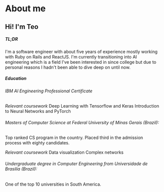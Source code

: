 # About me
## Hi! I'm Teo

##### TL;DR

I'm a software engineer with about five years of experience mostly working with Ruby on Rails and ReactJS. I'm currently transitioning into AI engineering which is a field I've been interested in since college but due to personal reasons I hadn't been able to dive deep on until now.

##### Education

###### IBM AI Engineering Professional Certificate
*Relevant coursework*
Deep  Learning with Tensorflow and Keras
Introduction to Neural Networks and PyTorch

###### Masters of Computer Science at Federal University of Minas Gerais (Brazil):  
Top ranked CS program in the country. Placed third in the admission process with eighty candidates. 

*Relevant coursework*
Data visualization 
Complex networks

###### Undergraduate degree in Computer Engineering from Universidade de Brasilia (Brazil):  
One of the top 10 universities in South America.
